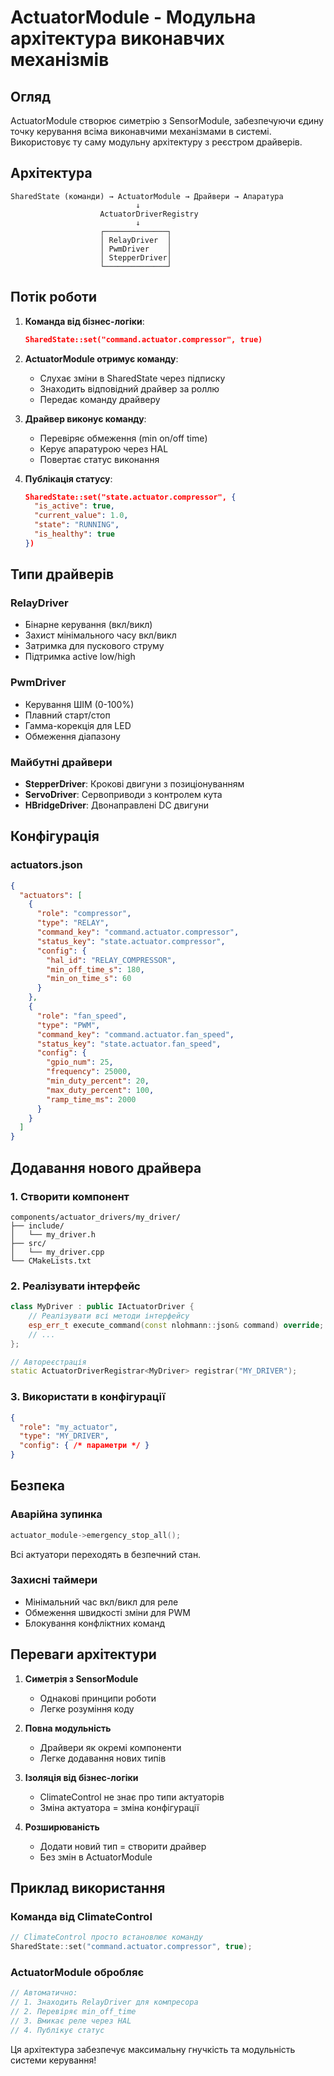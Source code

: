 # ActuatorModule - Модульна архітектура виконавчих механізмів

## Огляд

ActuatorModule створює симетрію з SensorModule, забезпечуючи єдину точку керування всіма виконавчими механізмами в системі. Використовує ту саму модульну архітектуру з реєстром драйверів.

## Архітектура

```
SharedState (команди) → ActuatorModule → Драйвери → Апаратура
                            ↓
                    ActuatorDriverRegistry
                            ↓
                    ┌──────────────┐
                    │ RelayDriver  │
                    │ PwmDriver    │
                    │ StepperDriver│
                    └──────────────┘
```

## Потік роботи

1. **Команда від бізнес-логіки**:
   ```json
   SharedState::set("command.actuator.compressor", true)
   ```

2. **ActuatorModule отримує команду**:
   - Слухає зміни в SharedState через підписку
   - Знаходить відповідний драйвер за роллю
   - Передає команду драйверу

3. **Драйвер виконує команду**:
   - Перевіряє обмеження (min on/off time)
   - Керує апаратурою через HAL
   - Повертає статус виконання

4. **Публікація статусу**:
   ```json
   SharedState::set("state.actuator.compressor", {
     "is_active": true,
     "current_value": 1.0,
     "state": "RUNNING",
     "is_healthy": true
   })
   ```

## Типи драйверів

### RelayDriver
- Бінарне керування (вкл/викл)
- Захист мінімального часу вкл/викл
- Затримка для пускового струму
- Підтримка active low/high

### PwmDriver  
- Керування ШІМ (0-100%)
- Плавний старт/стоп
- Гамма-корекція для LED
- Обмеження діапазону

### Майбутні драйвери
- **StepperDriver**: Крокові двигуни з позиціонуванням
- **ServoDriver**: Сервоприводи з контролем кута
- **HBridgeDriver**: Двонаправлені DC двигуни

## Конфігурація

### actuators.json
```json
{
  "actuators": [
    {
      "role": "compressor",
      "type": "RELAY",
      "command_key": "command.actuator.compressor", 
      "status_key": "state.actuator.compressor",
      "config": {
        "hal_id": "RELAY_COMPRESSOR",
        "min_off_time_s": 180,
        "min_on_time_s": 60
      }
    },
    {
      "role": "fan_speed",
      "type": "PWM",
      "command_key": "command.actuator.fan_speed",
      "status_key": "state.actuator.fan_speed", 
      "config": {
        "gpio_num": 25,
        "frequency": 25000,
        "min_duty_percent": 20,
        "max_duty_percent": 100,
        "ramp_time_ms": 2000
      }
    }
  ]
}
```

## Додавання нового драйвера

### 1. Створити компонент
```
components/actuator_drivers/my_driver/
├── include/
│   └── my_driver.h
├── src/
│   └── my_driver.cpp
└── CMakeLists.txt
```

### 2. Реалізувати інтерфейс
```cpp
class MyDriver : public IActuatorDriver {
    // Реалізувати всі методи інтерфейсу
    esp_err_t execute_command(const nlohmann::json& command) override;
    // ...
};

// Автореєстрація
static ActuatorDriverRegistrar<MyDriver> registrar("MY_DRIVER");
```

### 3. Використати в конфігурації
```json
{
  "role": "my_actuator",
  "type": "MY_DRIVER",
  "config": { /* параметри */ }
}
```

## Безпека

### Аварійна зупинка
```cpp
actuator_module->emergency_stop_all();
```
Всі актуатори переходять в безпечний стан.

### Захисні таймери
- Мінімальний час вкл/викл для реле
- Обмеження швидкості зміни для PWM
- Блокування конфліктних команд

## Переваги архітектури

1. **Симетрія з SensorModule**
   - Однакові принципи роботи
   - Легке розуміння коду

2. **Повна модульність**
   - Драйвери як окремі компоненти
   - Легке додавання нових типів

3. **Ізоляція від бізнес-логіки**
   - ClimateControl не знає про типи актуаторів
   - Зміна актуатора = зміна конфігурації

4. **Розширюваність**
   - Додати новий тип = створити драйвер
   - Без змін в ActuatorModule

## Приклад використання

### Команда від ClimateControl
```cpp
// ClimateControl просто встановлює команду
SharedState::set("command.actuator.compressor", true);
```

### ActuatorModule обробляє
```cpp
// Автоматично:
// 1. Знаходить RelayDriver для компресора
// 2. Перевіряє min_off_time
// 3. Вмикає реле через HAL
// 4. Публікує статус
```

Ця архітектура забезпечує максимальну гнучкість та модульність системи керування!